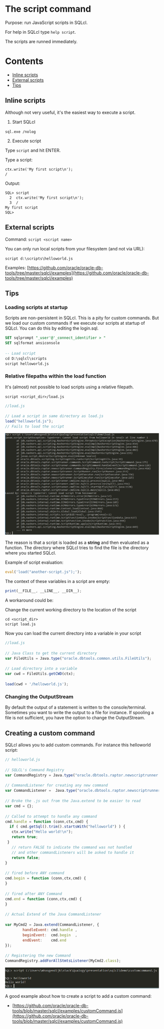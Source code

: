 # The script command
Purpose: run JavaScript scripts in SQLcl.

For help in SQLcl type `help script`.

The scripts are runned immediately.

# Contents
- [Inline scripts](#inline-scripts)
- [External scripts](#external-scripts)
- [Tips](#tips)

## Inline scripts
Although not very useful, it's the easiest way to execute a script.

1. Start SQLcl

`sql.exe /nolog`

2. Execute script

Type `script` and hit ENTER.

Type a script:
```
ctx.write('My first script\n');
/
```
Output:
```
SQL> script
  2  ctx.write('My first script\n');
  3  /
My first script
SQL>
```
## External scripts
Command: `script <script name>`

You can only run local scripts from your filesystem (and not via URL):

`script d:\scripts\helloworld.js`

Examples:
[https://github.com/oracle/oracle-db-tools/tree/master/sqlcl/examples](https://github.com/oracle/oracle-db-tools/tree/master/sqlcl/examples)

## Tips

### Loading scripts at startup

Scripts are non-persistent in SQLcl. This is a pity for custom commands.
But we load our custom commands if we execute our scripts at startup of SQLcl. You can do this by editing the login.sql.

```sql
SET sqlprompt "_user'@'_connect_identifier > "
SET sqlformat ansiconsole

-- Load script
cd D:\sqlcl\scripts
script helloworld.js
```

### Relative filepaths within the load function
It's (almost) not possible to load scripts using a relative filepath.

`script <script_dir>/load.js`

```javascript
//load.js

// Load a script in same directory as load.js
load("helloworld.js");
// Fails to load the script
```

![Relative load error](../img/error_relative_load.PNG)

The reason is that a script is loaded as a **string** and then evaluated as a function. The directory where SQLcl tries to find the file is the directory where you started SQLcl.

Example of script evaluation:
```javascript
eval('load("another-script.js");');
```

The context of these variables in a script are empty:
```javascript
print(__FILE__, __LINE__, __DIR__);
```

A workaround could be:

Change the current working directory to the location of the script

```
cd <script_dir>
script load.js
```

Now you can load the current directory into a variable in your script
```javascript
//load.js

// Java Class to get the current directory
var FileUtils = Java.type("oracle.dbtools.common.utils.FileUtils");

// Load directory into a variable
var cwd = FileUtils.getCWD(ctx);

load(cwd + '/helloworld.js');
```

### Changing the OutputStream
By default the output of a statement is written to the console/terminal. Sometimes you want to write the output to a file for instance.
If spooling a file is not sufficient, you have the option to change the OutputStream.

## Creating a custom command
SQLcl allows you to add custom commands. For instance this helloworld script:

```javascript
// helloworld.js

// SQLCL's Command Registry
var CommandRegistry = Java.type("oracle.dbtools.raptor.newscriptrunner.CommandRegistry");

// CommandListener for creating any new command
var CommandListener =  Java.type("oracle.dbtools.raptor.newscriptrunner.CommandListener")

// Broke the .js out from the Java.extend to be easier to read
var cmd = {};

// Called to attempt to handle any command
cmd.handle = function (conn,ctx,cmd) {
  if ( cmd.getSql().trim().startsWith("helloworld") ) {
   ctx.write("Hello world!\n");
   return true;
 }
   // return FALSE to indicate the command was not handled
   // and other commandListeners will be asked to handle it
   return false;
}

// fired before ANY command
cmd.begin = function (conn,ctx,cmd) {
}

// fired after ANY Command
cmd.end = function (conn,ctx,cmd) {
}

// Actual Extend of the Java CommandListener

var MyCmd2 = Java.extend(CommandListener, {
		handleEvent: cmd.handle ,
        beginEvent:  cmd.begin  ,
        endEvent:    cmd.end
});

// Registering the new Command
CommandRegistry.addForAllStmtsListener(MyCmd2.class);

```
![Custom command](../img/customcommand.PNG)

A good example about how to create a script to add a custom command:
- [https://github.com/oracle/oracle-db-tools/blob/master/sqlcl/examples/customCommand.js](https://github.com/oracle/oracle-db-tools/blob/master/sqlcl/examples/customCommand.js)

